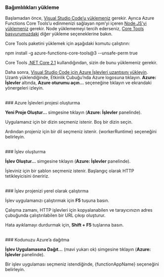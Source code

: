 ### Bağımlılıkları yükleme

Başlamadan önce, <a href="https://go.microsoft.com/fwlink/?linkid=2016593" target="_blank">Visual Studio Code’u yüklemeniz</a> gerekir. Ayrıca Azure Functions Core Tools’u edinmenizi sağlayan npm’yi içeren <a href="https://go.microsoft.com/fwlink/?linkid=2016195" target="_blank">Node.JS’yi yüklemeniz</a> gerekir. Node yüklememeyi tercih ederseniz, <a href="https://go.microsoft.com/fwlink/?linkid=2016192" target="_blank">Core Tools başvurumuzdaki</a> diğer yükleme seçeneklerine bakın.

Core Tools paketini yüklemek için aşağıdaki komutu çalıştırın:

<MarkdownHighlighter>npm install -g azure-functions-core-tools@3 --unsafe-perm true</MarkdownHighlighter>

Core Tools <a href="https://go.microsoft.com/fwlink/?linkid=2016373" target="_blank">.NET Core 2.1</a> kullandığından, sizin de bunu yüklemeniz gerekir.

Daha sonra, <a href="https://go.microsoft.com/fwlink/?linkid=2016800" target="_blank">Visual Studio Code için Azure İşlevleri uzantısını yükleyin</a>. Uzantı yüklendiğinde, Etkinlik Çubuğu’nda Azure logosuna tıklayın. **Azure: İşlevler** altında, **Azure oturumu açın...** seçeneğine tıklayın ve ekrandaki yönergeleri izleyin.

<br/>
### Azure İşlevleri projesi oluşturma

**Yeni Proje Oluştur…** simgesine tıklayın (**Azure: İşlevler** panelinde).

Uygulamanız için bir dizin seçmeniz istenir. Boş bir dizin seçin.

Ardından projeniz için bir dil seçmeniz istenir. {workerRuntime} seçeneğini belirleyin.

<br/>
### İşlev oluşturma

**İşlev Oluştur…** simgesine tıklayın (**Azure: İşlevler** panelinde).

İşleviniz için bir şablon seçmeniz istenir. Başlangıç olarak HTTP tetikleyicisini öneririz.

<br/>
### İşlev projenizi yerel olarak çalıştırma

İşlev uygulamanızı çalıştırmak için **F5** tuşuna basın.

Çalışma zamanı, HTTP işlevleri için kopyalanabilen ve tarayıcınızın adres çubuğunda çalıştırılabilen bir URL çıkışı oluşturur.

Hata ayıklamayı durdurmak için, **Shift + F5** tuşlarına basın.

<br/>
### Kodunuzu Azure’a dağıtma

**İşlev Uygulamasına Dağıt…** (mavi yukarı ok) simgesine tıklayın (**Azure: İşlevler** panelinde).

Bir işlev uygulaması seçmeniz istendiğinde, {functionAppName} seçeneğini belirleyin.
